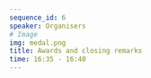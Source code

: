 ```yaml
---
sequence_id: 6
speaker: Organisers
# Image
img: medal.png
title: Awards and closing remarks 
time: 16:35 - 16:40
---
```

